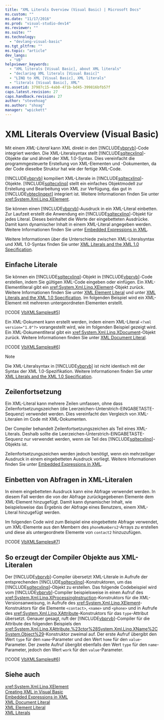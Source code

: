 ```yaml
---
title: "XML Literals Overview (Visual Basic) | Microsoft Docs"
ms.custom: ""
ms.date: "11/17/2016"
ms.prod: "visual-studio-dev14"
ms.reviewer: ""
ms.suite: ""
ms.technology: 
  - "devlang-visual-basic"
ms.tgt_pltfrm: ""
ms.topic: "article"
dev_langs: 
  - "VB"
helpviewer_keywords: 
  - "XML literals [Visual Basic], about XML literals"
  - "declaring XML literals [Visual Basic]"
  - "LINQ to XML [Visual Basic], XML literals"
  - "literals [Visual Basic], XML"
ms.assetid: 37987c15-4ab8-471b-bd45-399816bfb57f
caps.latest.revision: 27
caps.handback.revision: 27
author: "stevehoag"
ms.author: "shoag"
manager: "wpickett"
---
```

# XML Literals Overview (Visual Basic)
Mit einem *XML\-Literal* kann XML direkt in den [!INCLUDE[vbprvb](../../../../csharp/programming-guide/concepts/linq/includes/vbprvb_md.md)]\-Code integriert werden. Die XML\-Literalsyntax stellt [!INCLUDE[sqltecxlinq](../../../../csharp/programming-guide/concepts/linq/includes/sqltecxlinq_md.md)]\-Objekte dar und ähnelt der XML 1.0\-Syntax. Dies vereinfacht die programmgesteuerte Erstellung von XML\-Elementen und \-Dokumenten, da der Code dieselbe Struktur hat wie der fertige XML\-Code.  
  
 [!INCLUDE[vbprvb](../../../../csharp/programming-guide/concepts/linq/includes/vbprvb_md.md)] kompiliert XML\-Literale in [!INCLUDE[sqltecxlinq](../../../../csharp/programming-guide/concepts/linq/includes/sqltecxlinq_md.md)]\-Objekte.  [!INCLUDE[sqltecxlinq](../../../../csharp/programming-guide/concepts/linq/includes/sqltecxlinq_md.md)] stellt ein einfaches Objektmodell zur Erstellung und Bearbeitung von XML zur Verfügung, das gut in [!INCLUDE[vbteclinqext](../../../../csharp/getting-started/includes/vbteclinqext_md.md)] integriert ist.  Weitere Informationen finden Sie unter <xref:System.Xml.Linq.XElement>.  
  
 Sie können einen [!INCLUDE[vbprvb](../../../../csharp/programming-guide/concepts/linq/includes/vbprvb_md.md)]\-Ausdruck in ein XML\-Literal einbetten.  Zur Laufzeit erstellt die Anwendung ein [!INCLUDE[sqltecxlinq](../../../../csharp/programming-guide/concepts/linq/includes/sqltecxlinq_md.md)]\-Objekt für jedes Literal. Dieses beinhaltet die Werte der eingebetteten Ausdrücke.  Damit kann dynamischer Inhalt in einem XML\-Literal angegeben werden.  Weitere Informationen finden Sie unter [Embedded Expressions in XML](../../../../visual-basic/programming-guide/language-features/xml/embedded-expressions-in-xml.md).  
  
 Weitere Informationen über die Unterschiede zwischen XML\-Literalsyntax und XML 1.0\-Syntax finden Sie unter [XML Literals and the XML 1.0 Specification](../../../../visual-basic/programming-guide/language-features/xml/xml-literals-and-the-xml-1-0-specification.md).  
  
## Einfache Literale  
 Sie können ein [!INCLUDE[sqltecxlinq](../../../../csharp/programming-guide/concepts/linq/includes/sqltecxlinq_md.md)]\-Objekt in [!INCLUDE[vbprvb](../../../../csharp/programming-guide/concepts/linq/includes/vbprvb_md.md)]\-Code erstellen, indem Sie gültigen XML\-Code eingeben oder einfügen.  Ein XML\-Elementliteral gibt ein <xref:System.Xml.Linq.XElement>\-Objekt zurück.  Weitere Informationen finden Sie unter [XML Element Literal](../../../../visual-basic/language-reference/xml-literals/xml-element-literal.md) und unter [XML Literals and the XML 1.0 Specification](../../../../visual-basic/programming-guide/language-features/xml/xml-literals-and-the-xml-1-0-specification.md).  Im folgenden Beispiel wird ein XML\-Element mit mehreren untergeordneten Elementen erstellt.  
  
 [!CODE [VbXMLSamples#5](../CodeSnippet/VS_Snippets_VBCSharp/VbXMLSamples#5)]  
  
 Ein XML\-Dokument kann erstellt werden, indem einem XML\-Literal `<?xml version="1.0"?>` vorangestellt wird, wie im folgenden Beispiel gezeigt wird.  Ein XML\-Dokumentliteral gibt ein <xref:System.Xml.Linq.XDocument>\-Objekt zurück.  Weitere Informationen finden Sie unter [XML Document Literal](../../../../visual-basic/language-reference/xml-literals/xml-document-literal.md).  
  
 [!CODE [VbXMLSamples#6](../CodeSnippet/VS_Snippets_VBCSharp/VbXMLSamples#6)]  
  
> [!NOTE]
>  Die XML\-Literalsyntax in [!INCLUDE[vbprvb](../../../../csharp/programming-guide/concepts/linq/includes/vbprvb_md.md)] ist nicht identisch mit der Syntax der XML 1.0\-Spezifikation.  Weitere Informationen finden Sie unter [XML Literals and the XML 1.0 Specification](../../../../visual-basic/programming-guide/language-features/xml/xml-literals-and-the-xml-1-0-specification.md).  
  
## Zeilenfortsetzung  
 Ein XML\-Literal kann mehrere Zeilen umfassen, ohne dass Zeilenfortsetzungszeichen \(die Leerzeichen\-Unterstrich\-EINGABETASTE\-Sequenz\) verwendet werden.  Dies vereinfacht den Vergleich von XML\-Literalen im Code mit XML\-Dokumenten.  
  
 Der Compiler behandelt Zeilenfortsetzungszeichen als Teil eines XML\-Literals.  Deshalb sollte die Leerzeichen\-Unterstrich\-EINGABETASTE\-Sequenz nur verwendet werden, wenn sie Teil des [!INCLUDE[sqltecxlinq](../../../../csharp/programming-guide/concepts/linq/includes/sqltecxlinq_md.md)]\-Objekts ist.  
  
 Zeilenfortsetzungszeichen werden jedoch benötigt, wenn ein mehrzeiliger Ausdruck in einem eingebetteten Ausdruck vorliegt.  Weitere Informationen finden Sie unter [Embedded Expressions in XML](../../../../visual-basic/programming-guide/language-features/xml/embedded-expressions-in-xml.md).  
  
## Einbetten von Abfragen in XML\-Literalen  
 In einem eingebetteten Ausdruck kann eine Abfrage verwendet werden.  In diesem Fall werden die von der Abfrage zurückgegebenen Elemente dem XML\-Element hinzugefügt.  Damit kann dynamischer Inhalt, wie beispielsweise das Ergebnis der Abfrage eines Benutzers, einem XML\-Literal hinzugefügt werden.  
  
 Im folgenden Code wird zum Beispiel eine eingebettete Abfrage verwendet, um XML\-Elemente aus den Membern des `phoneNumbers2`\-Arrays zu erstellen und diese als untergeordnete Elemente von `contact2` hinzuzufügen.  
  
 [!CODE [VbXMLSamples#7](../CodeSnippet/VS_Snippets_VBCSharp/VbXMLSamples#7)]  
  
## So erzeugt der Compiler Objekte aus XML\-Literalen  
 Der [!INCLUDE[vbprvb](../../../../csharp/programming-guide/concepts/linq/includes/vbprvb_md.md)]\-Compiler übersetzt XML\-Literale in Aufrufe der entsprechenden [!INCLUDE[sqltecxlinq](../../../../csharp/programming-guide/concepts/linq/includes/sqltecxlinq_md.md)]\-Konstruktoren, um das [!INCLUDE[sqltecxlinq](../../../../csharp/programming-guide/concepts/linq/includes/sqltecxlinq_md.md)]\-Objekt zu erstellen.  Das folgende Codebeispiel wird vom [!INCLUDE[vbprvb](../../../../csharp/programming-guide/concepts/linq/includes/vbprvb_md.md)]\-Compiler beispielsweise in einen Aufruf des <xref:System.Xml.Linq.XProcessingInstruction>\-Konstruktors für die XML\-Versionsanweisung, in Aufrufe des <xref:System.Xml.Linq.XElement>\-Konstruktors für die Elemente `<contact>`, `<name>` und `<phone>` und in Aufrufe des <xref:System.Xml.Linq.XAttribute>\-Konstruktors für das `type`\-Attribut übersetzt.  Genauer gesagt, ruft der [!INCLUDE[vbprvb](../../../../csharp/programming-guide/concepts/linq/includes/vbprvb_md.md)]\-Compiler für die Attribute des folgenden Beispiels den <xref:System.Xml.Linq.XAttribute.%23ctor%28System.Xml.Linq.XName%2CSystem.Object%29>\-Konstruktor zweimal auf.  Der erste Aufruf übergibt den Wert `type` für den `name`\-Parameter und den Wert `home` für den `value`\-Parameter.  Der zweite Aufruf übergibt ebenfalls den Wert `type` für den `name`\-Parameter, jedoch den Wert `work` für den `value`\-Parameter.  
  
 [!CODE [VbXMLSamples#6](../CodeSnippet/VS_Snippets_VBCSharp/VbXMLSamples#6)]  
  
## Siehe auch  
 <xref:System.Xml.Linq.XElement>   
 [Creating XML in Visual Basic](../../../../visual-basic/programming-guide/language-features/xml/creating-xml.md)   
 [Embedded Expressions in XML](../../../../visual-basic/programming-guide/language-features/xml/embedded-expressions-in-xml.md)   
 [XML Document Literal](../../../../visual-basic/language-reference/xml-literals/xml-document-literal.md)   
 [XML Element Literal](../../../../visual-basic/language-reference/xml-literals/xml-element-literal.md)   
 [XML Literals](../../../../visual-basic/language-reference/xml-literals/index.md)